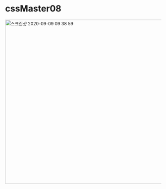 # cssMaster08
<img width="529" alt="스크린샷 2020-09-09 09 38 59" src="https://user-images.githubusercontent.com/53497827/92541207-4ffdf300-f280-11ea-9d87-912a1bdc4dc2.png">
